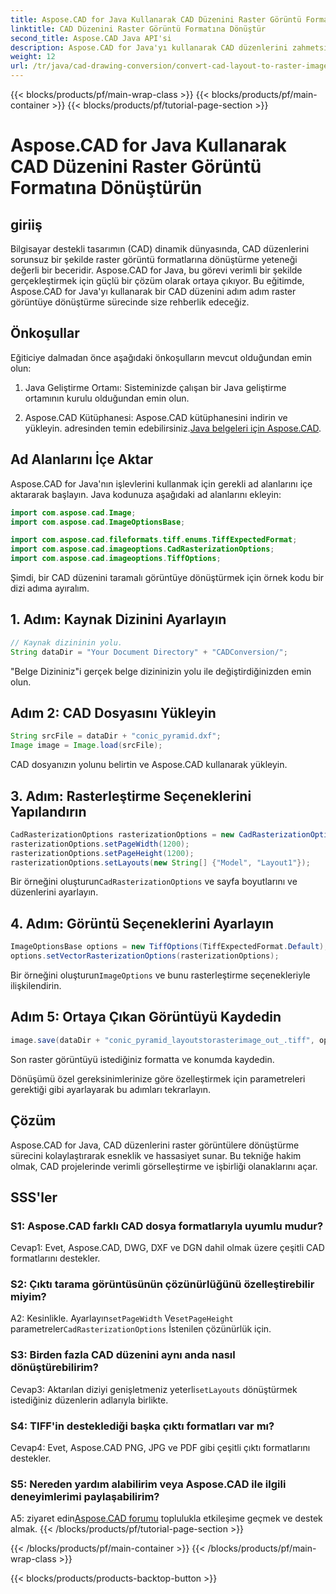 ```yaml
---
title: Aspose.CAD for Java Kullanarak CAD Düzenini Raster Görüntü Formatına Dönüştürün
linktitle: CAD Düzenini Raster Görüntü Formatına Dönüştür
second_title: Aspose.CAD Java API'si
description: Aspose.CAD for Java'yı kullanarak CAD düzenlerini zahmetsizce raster görüntülere dönüştürün. Gelişmiş işbirliği için yüksek kaliteli görselleştirme.
weight: 12
url: /tr/java/cad-drawing-conversion/convert-cad-layout-to-raster-image/
---
```


{{< blocks/products/pf/main-wrap-class >}}
{{< blocks/products/pf/main-container >}}
{{< blocks/products/pf/tutorial-page-section >}}

# Aspose.CAD for Java Kullanarak CAD Düzenini Raster Görüntü Formatına Dönüştürün

## giriiş

Bilgisayar destekli tasarımın (CAD) dinamik dünyasında, CAD düzenlerini sorunsuz bir şekilde raster görüntü formatlarına dönüştürme yeteneği değerli bir beceridir. Aspose.CAD for Java, bu görevi verimli bir şekilde gerçekleştirmek için güçlü bir çözüm olarak ortaya çıkıyor. Bu eğitimde, Aspose.CAD for Java'yı kullanarak bir CAD düzenini adım adım raster görüntüye dönüştürme sürecinde size rehberlik edeceğiz.

## Önkoşullar

Eğiticiye dalmadan önce aşağıdaki önkoşulların mevcut olduğundan emin olun:

1. Java Geliştirme Ortamı: Sisteminizde çalışan bir Java geliştirme ortamının kurulu olduğundan emin olun.

2.  Aspose.CAD Kütüphanesi: Aspose.CAD kütüphanesini indirin ve yükleyin. adresinden temin edebilirsiniz.[Java belgeleri için Aspose.CAD](https://reference.aspose.com/cad/java/).

## Ad Alanlarını İçe Aktar

Aspose.CAD for Java'nın işlevlerini kullanmak için gerekli ad alanlarını içe aktararak başlayın. Java kodunuza aşağıdaki ad alanlarını ekleyin:

```java
import com.aspose.cad.Image;
import com.aspose.cad.ImageOptionsBase;

import com.aspose.cad.fileformats.tiff.enums.TiffExpectedFormat;
import com.aspose.cad.imageoptions.CadRasterizationOptions;
import com.aspose.cad.imageoptions.TiffOptions;
```

Şimdi, bir CAD düzenini taramalı görüntüye dönüştürmek için örnek kodu bir dizi adıma ayıralım.
## 1. Adım: Kaynak Dizinini Ayarlayın

```java
// Kaynak dizininin yolu.
String dataDir = "Your Document Directory" + "CADConversion/";
```

"Belge Dizininiz"i gerçek belge dizininizin yolu ile değiştirdiğinizden emin olun.

## Adım 2: CAD Dosyasını Yükleyin

```java
String srcFile = dataDir + "conic_pyramid.dxf";
Image image = Image.load(srcFile);
```

CAD dosyanızın yolunu belirtin ve Aspose.CAD kullanarak yükleyin.

## 3. Adım: Rasterleştirme Seçeneklerini Yapılandırın

```java
CadRasterizationOptions rasterizationOptions = new CadRasterizationOptions();
rasterizationOptions.setPageWidth(1200);
rasterizationOptions.setPageHeight(1200);
rasterizationOptions.setLayouts(new String[] {"Model", "Layout1"});
```

 Bir örneğini oluşturun`CadRasterizationOptions` ve sayfa boyutlarını ve düzenlerini ayarlayın.

## 4. Adım: Görüntü Seçeneklerini Ayarlayın

```java
ImageOptionsBase options = new TiffOptions(TiffExpectedFormat.Default);
options.setVectorRasterizationOptions(rasterizationOptions);
```

 Bir örneğini oluşturun`ImageOptions` ve bunu rasterleştirme seçenekleriyle ilişkilendirin.

## Adım 5: Ortaya Çıkan Görüntüyü Kaydedin

```java
image.save(dataDir + "conic_pyramid_layoutstorasterimage_out_.tiff", options);
```

Son raster görüntüyü istediğiniz formatta ve konumda kaydedin.

Dönüşümü özel gereksinimlerinize göre özelleştirmek için parametreleri gerektiği gibi ayarlayarak bu adımları tekrarlayın.

## Çözüm

Aspose.CAD for Java, CAD düzenlerini raster görüntülere dönüştürme sürecini kolaylaştırarak esneklik ve hassasiyet sunar. Bu tekniğe hakim olmak, CAD projelerinde verimli görselleştirme ve işbirliği olanaklarını açar.

## SSS'ler

### S1: Aspose.CAD farklı CAD dosya formatlarıyla uyumlu mudur?

Cevap1: Evet, Aspose.CAD, DWG, DXF ve DGN dahil olmak üzere çeşitli CAD formatlarını destekler.

### S2: Çıktı tarama görüntüsünün çözünürlüğünü özelleştirebilir miyim?

 A2: Kesinlikle. Ayarlayın`setPageWidth` Ve`setPageHeight` parametreler`CadRasterizationOptions` İstenilen çözünürlük için.

### S3: Birden fazla CAD düzenini aynı anda nasıl dönüştürebilirim?

 Cevap3: Aktarılan diziyi genişletmeniz yeterli`setLayouts` dönüştürmek istediğiniz düzenlerin adlarıyla birlikte.

### S4: TIFF'in desteklediği başka çıktı formatları var mı?

Cevap4: Evet, Aspose.CAD PNG, JPG ve PDF gibi çeşitli çıktı formatlarını destekler.

### S5: Nereden yardım alabilirim veya Aspose.CAD ile ilgili deneyimlerimi paylaşabilirim?

A5: ziyaret edin[Aspose.CAD forumu](https://forum.aspose.com/c/cad/19) toplulukla etkileşime geçmek ve destek almak.
{{< /blocks/products/pf/tutorial-page-section >}}

{{< /blocks/products/pf/main-container >}}
{{< /blocks/products/pf/main-wrap-class >}}

{{< blocks/products/products-backtop-button >}}
